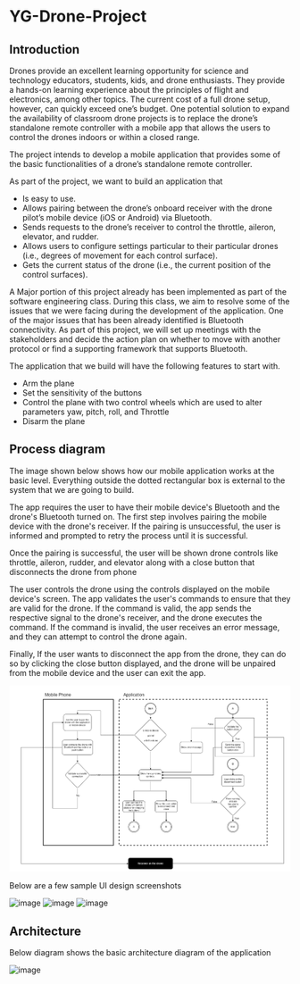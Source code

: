 # YG-Drone-Project

## Introduction
Drones provide an excellent learning opportunity for science and technology educators, students, kids, and drone enthusiasts. They provide a hands-on learning experience about the principles of flight and electronics, among other topics. The current cost of a full drone setup, however, can quickly exceed one’s budget. One potential solution to expand the availability of classroom drone projects is to replace the drone’s standalone remote controller with a mobile app that allows the users to control the drones indoors or within a closed range.

The project intends to develop a mobile application that provides some of the basic functionalities of a drone’s standalone remote controller. 

As part of the project, we want to build an application that
* Is easy to use.
* Allows pairing between the drone’s onboard receiver with the drone pilot’s mobile device (iOS or Android) via Bluetooth.
* Sends requests to the drone’s receiver to control the throttle, aileron, elevator, and rudder.
* Allows users to configure settings particular to their particular drones (i.e., degrees of movement for each control surface).
* Gets the current status of the drone (i.e., the current position of the control surfaces).

A Major portion of this project already has been implemented as part of the software engineering class. During this class, we aim to resolve some of the issues that we were facing during the development of the application. One of the major issues that has been already identified is Bluetooth connectivity. As part of this project, we will set up meetings with the stakeholders and decide the action plan on whether to move with another protocol or find a supporting framework that supports Bluetooth.

The application that we build will have the following features to start with.

* Arm the plane
* Set the sensitivity of the buttons
* Control the plane with two control wheels which are used to alter parameters yaw, pitch, roll, and Throttle
* Disarm the plane



## Process diagram

The image shown below shows how our mobile application works at the basic level. Everything outside the dotted rectangular box is external to the system that we are going to build.

The app requires the user to have their mobile device's Bluetooth and the drone's Bluetooth turned on. The first step involves pairing the mobile device with the drone's receiver. If the pairing is unsuccessful, the user is informed and prompted to retry the process until it is successful.

Once the pairing is successful, the user will be shown drone controls like throttle, aileron, rudder, and elevator along with a close button that disconnects the drone from phone

The user controls the drone using the controls displayed on the mobile device's screen. The app validates the user's commands to ensure that they are valid for the drone. If the command is valid, the app sends the respective signal to the drone's receiver, and the drone executes the command. If the command is invalid, the user receives an error message, and they can attempt to control the drone again.

Finally, If the user wants to disconnect the app from the drone, they can do so by clicking the close button displayed, and the drone will be unpaired from the mobile device and the user can exit the app.

![image](https://github.com/AbhilashKotha/YG-Drone-Project/blob/main/ProcessDiagram.png)

Below are a few sample UI design screenshots

![image](https://github.com/AbhilashKotha/YG-Drone-Project/assets/113061137/a63fee31-8d3d-422e-acde-94b48e38da52)
![image](https://github.com/AbhilashKotha/YG-Drone-Project/assets/113061137/56c7b66c-3c92-4f59-a8c2-19d0d92887d1)
![image](https://github.com/AbhilashKotha/YG-Drone-Project/assets/113061137/6d00ff67-635c-47c2-8033-3f9c26c6f6c7)

## Architecture


Below diagram shows the basic architecture diagram of the application

![image](https://github.com/AbhilashKotha/YG-Drone-Project/assets/113061137/92311d57-3057-4176-b8b5-31f730eb1c1a)



